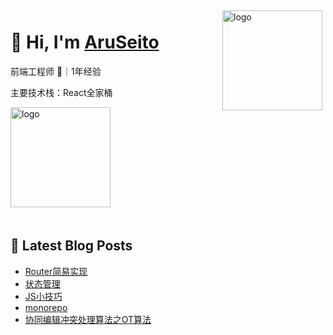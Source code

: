 
<img src="https://github-readme-stats.vercel.app/api?username=AruSeito&show_icons=true&title_color=fff&icon_color=79ff97&text_color=9f9f9f&bg_color=151515" alt="logo" height="160" align="right" style="margin: 5px; margin-bottom: 20px;" />

# 👋 Hi, I'm [AruSeito](https://aruseito.github.io/)

前端工程师 🤖｜1年经验 

主要技术栈：React全家桶

<img src="https://github-profile-trophy.vercel.app/?username=AruSeito&column=7" alt="logo" height="160" align="center" style="margin: auto; margin-bottom: 20px;" />


## 📕 Latest Blog Posts

<!-- BLOG-POST-LIST:START -->
- [Router简易实现](https://aruseito.github.io/article/bce8a1b7/)
- [状态管理](https://aruseito.github.io/article/8dbe3817/)
- [JS小技巧](https://aruseito.github.io/article/4f47bf3c/)
- [monorepo](https://aruseito.github.io/article/7b6bc5a/)
- [协同编辑冲突处理算法之OT算法](https://aruseito.github.io/article/23c3b7d4/)
<!-- BLOG-POST-LIST:END -->






